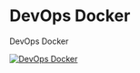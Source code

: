 # DevOps Docker

DevOps Docker

[![DevOps Docker](https://www.docker.com/wp-content/uploads/2022/03/horizontal-logo-monochromatic-white.png.webp)](https://docs.docker.com/get-started/)